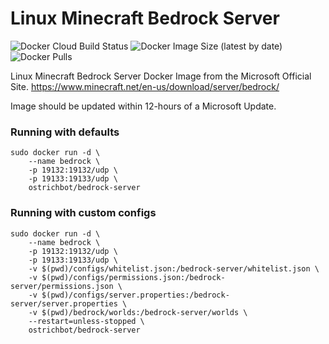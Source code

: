 # Linux Minecraft Bedrock Server
![Docker Cloud Build Status](https://img.shields.io/docker/cloud/build/ostrichbot/bedrock-server)
![Docker Image Size (latest by date)](https://img.shields.io/docker/image-size/ostrichbot/bedrock-server)
![Docker Pulls](https://img.shields.io/docker/pulls/ostrichbot/bedrock-server)

Linux Minecraft Bedrock Server Docker Image from the Microsoft Official Site.
https://www.minecraft.net/en-us/download/server/bedrock/

Image should be updated within 12-hours of a Microsoft Update.

### Running with defaults
```
sudo docker run -d \
	--name bedrock \
	-p 19132:19132/udp \
	-p 19133:19133/udp \
	ostrichbot/bedrock-server
```

### Running with custom configs
```
sudo docker run -d \
	--name bedrock \
	-p 19132:19132/udp \
	-p 19133:19133/udp \
	-v $(pwd)/configs/whitelist.json:/bedrock-server/whitelist.json \
	-v $(pwd)/configs/permissions.json:/bedrock-server/permissions.json \
	-v $(pwd)/configs/server.properties:/bedrock-server/server.properties \
	-v $(pwd)/bedrock/worlds:/bedrock-server/worlds \
	--restart=unless-stopped \
	ostrichbot/bedrock-server
```
